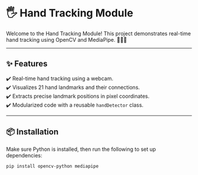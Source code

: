# 🖐️ Hand Tracking Module

Welcome to the Hand Tracking Module! This project demonstrates real-time hand tracking using OpenCV and MediaPipe. 🧑‍💻🎥 

---

## ✨ Features

✔️ Real-time hand tracking using a webcam.  
✔️ Visualizes 21 hand landmarks and their connections.  
✔️ Extracts precise landmark positions in pixel coordinates.  
✔️ Modularized code with a reusable `handDetector` class.  

---

## 📦 Installation

Make sure Python is installed, then run the following to set up dependencies:  

```bash
pip install opencv-python mediapipe
